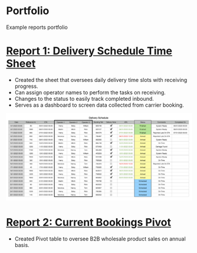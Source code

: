 # Portfolio
Example reports portfolio

# [Report 1: Delivery Schedule Time Sheet](https://github.com/PatrikStriz/Delivery-Schedule.git)
* Created the sheet that oversees daily delivery time slots with receiving progress.
* Can assign operator names to perform the tasks on receiving.
* Changes to the status to easily track completed inbound.
* Serves as a dashboard to screen data collected from carrier booking.

![](https://github.com/PatrikStriz/Portfolio/blob/805d30c5fccc369c028b0c0ee83677205ff1e4be/Screenshot%202023-05-14%20at%2022.41.42.png)

# [Report 2: Current Bookings Pivot](https://github.com/PatrikStriz/Current-Bookings-Pivot.git)
* Created Pivot table to oversee B2B wholesale product sales on annual basis.
